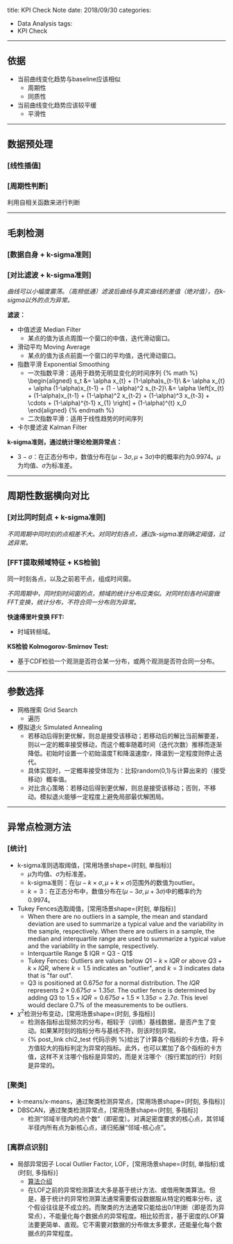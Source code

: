 title: KPI Check Note
date: 2018/09/30
categories:
- Data Analysis
tags:
- KPI Check
---


## 依据 ##

- 当前曲线变化趋势与baseline应该相似
  - 周期性
  - 同质性
- 当前曲线变化趋势应该较平缓
  - 平滑性

---

## 数据预处理 ##

### [线性插值] ###

### [周期性判断] ###

利用自相关函数来进行判断


---

## 毛刺检测 ##

### [数据自身 + k-sigma准则] ###

### [对比滤波 + k-sigma准则] ###

*曲线可以小幅度震荡。（高频低通）滤波后曲线与真实曲线的差值（绝对值），在k-sigma以外的点为异常。*

**滤波：**

- 中值滤波 Median Filter
  - 某点的值为该点周围一个窗口的中值，迭代滑动窗口。
- 滑动平均 Moving Average
  - 某点的值为该点前面一个窗口的平均值，迭代滑动窗口。
- 指数平滑 Exponential Smoothing
  - 一次指数平滑：适用于趋势无明显变化的时间序列
{% math %}
\begin{aligned}
s_t &= \alpha x_{t} + (1-\alpha)s_{t-1}\\
&= \alpha x_{t} + \alpha (1-\alpha)x_{t-1} + (1 - \alpha)^2 s_{t-2}\\
&= \alpha \left[x_{t} + (1-\alpha)x_{t-1} + (1-\alpha)^2 x_{t-2} + (1-\alpha)^3 x_{t-3} + \cdots + (1-\alpha)^{t-1} x_{1} \right] + (1-\alpha)^{t} x_0
\end{aligned}
{% endmath %}
  - 二次指数平滑：适用于线性趋势的时间序列
- 卡尔曼滤波 Kalman Filter

**k-sigma准则，通过统计理论检测异常点：**

- $3-\sigma$：在正态分布中，数值分布在$(\mu - 3\sigma, \mu + 3\sigma)$中的概率约为0.9974。$\mu$为均值、$\sigma$为标准差。

---

## 周期性数据横向对比 ##

### [对比同时刻点 + k-sigma准则] ###

*不同周期中同时刻的点相差不大。对同时刻各点，通过k-sigma准则确定阈值，过滤异常。*


### [FFT提取频域特征 + KS检验] ###

同一时刻各点，以及之前若干点，组成时间窗。

*不同周期中，同时刻时间窗的点，频域的统计分布应类似。对同时刻各时间窗做FFT变换，统计分布，不符合同一分布则为异常。*

**快速傅里叶变换 FFT:**

- 时域转频域。

**KS检验 Kolmogorov-Smirnov Test:**

- 基于CDF检验一个观测是否符合某一分布，或两个观测是否符合同一分布。

---

## 参数选择 ##

- 网格搜索 Grid Search
  - 遍历
- 模拟退火 Simulated Annealing
  - 若移动后得到更优解，则总是接受该移动；若移动后的解比当前解要差，则以一定的概率接受移动，而这个概率随着时间（迭代次数）推移而逐渐降低。初始时设置一个初始温度T和降温速度r，降温到一定程度则停止迭代。
  - 具体实现时，一定概率接受体现为：比较random(0,1)与计算出来的（接受移动）概率值。
  - 对比贪心策略：若移动后得到更优解，则总是接受该移动；否则，不移动。模拟退火能够一定程度上避免局部最优解困局。

---

## 异常点检测方法 ##

### [统计] ###

- k-sigma准则选取阈值，[常用场景shape=(时刻, 单指标)]
  - $\mu$为均值、$\sigma$为标准差。
  - k-sigma准则：在$(\mu - k \times \sigma, \mu + k \times \sigma)$范围外的数值为outlier。
  - $k = 3$：在正态分布中，数值分布在$(\mu - 3\sigma, \mu + 3\sigma)$中的概率约为0.9974。
- Tukey Fences选取阈值，[常用场景shape=(时刻, 单指标)]
  - When there are no outliers in a sample, the mean and standard deviation are used to summarize a typical value and the variability in the sample, respectively.  When there are outliers in a sample, the median and interquartile range are used to summarize a typical value and the variability in the sample, respectively.
  - Interquartile Range $ IQR = Q3 - Q1$
  - Tukey Fences: Outliers are values below $Q1 - k \times IQR$ or above $Q3 + k \times IQR$, where $k = 1.5$ indicates an "outlier", and $k = 3$ indicates data that is "far out".
  - Q3 is positioned at $0.675\sigma$ for a normal distribution. The $IQR$ represents $2 \times 0.675\sigma = 1.35\sigma$. The outlier fence is determined by adding $Q3$ to $1.5 \times IQR = 0.675\sigma + 1.5 \times 1.35\sigma = 2.7\sigma$. This level would declare 0.7% of the measurements to be outliers.
- $\chi^{2}$检测分布变动，[常用场景shape=(时刻, 多指标)]
  - 检测各指标出现频次的分布，相较于（训练）基线数据，是否产生了变动。如果某时刻的指标分布与基线不符，则该时刻异常。
  - {% post_link chi2_test 代码示例 %}给出了计算各个指标的卡方值，将卡方值较大的指标判定为异常的指标。此外，也可以累加了各个指标的卡方值，这样不关注哪个指标是异常的，而是关注哪个（按行累加的行）时刻是异常的。

### [聚类] ###

- k-means/x-means，通过聚类检测异常点，[常用场景shape=(时刻, 多指标)]
- DBSCAN，通过聚类检测异常点，[常用场景shape=(时刻, 多指标)]
  - 检测“邻域半径内的点个数”（即密度）。对满足密度要求的核心点，其邻域半径内所有点为新核心点，递归拓展“邻域-核心点”。

### [离群点识别] ###

- 局部异常因子 Local Outlier Factor, LOF，[常用场景shape=(时刻, 单指标)或(时刻, 多指标)]
  - [算法介绍](https://blog.csdn.net/bbbeoy/article/details/80301211)
  - 在LOF之前的异常检测算法大多是基于统计方法、或借用聚类算法。但是，基于统计的异常检测算法通常需要假设数据服从特定的概率分布，这个假设往往是不成立的。而聚类的方法通常只能给出0/1判断（即是否为异常点），不能量化每个数据点的异常程度。相比较而言，基于密度的LOF算法要更简单、直观。它不需要对数据的分布做太多要求，还能量化每个数据点的异常程度。
